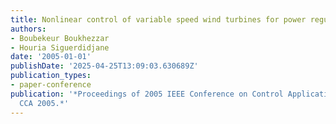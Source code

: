```yaml
---
title: Nonlinear control of variable speed wind turbines for power regulation
authors:
- Boubekeur Boukhezzar
- Houria Siguerdidjane
date: '2005-01-01'
publishDate: '2025-04-25T13:09:03.630689Z'
publication_types:
- paper-conference
publication: '*Proceedings of 2005 IEEE Conference on Control Applications, 2005.
  CCA 2005.*'
---
```

